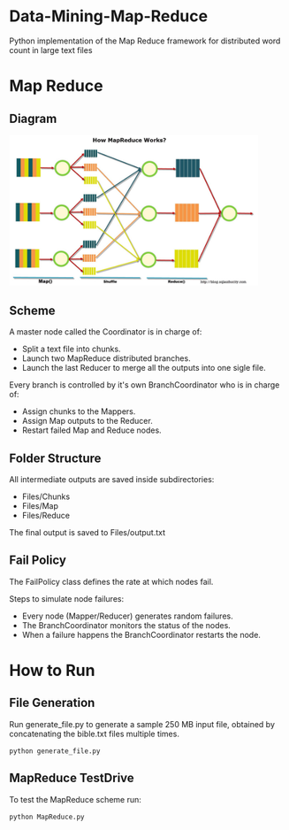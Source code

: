 # Data-Mining-Map-Reduce

Python implementation of the Map Reduce framework for distributed word count in large text files

# Map Reduce

## Diagram

<img src="./Images/map_reduce_diagram.jpg" style="width:450px;"/>


## Scheme

A master node called the Coordinator is in charge of:
* Split a text file into chunks.
* Launch two MapReduce distributed branches. 
* Launch the last Reducer to merge all the outputs into one sigle file.

Every branch is controlled by it's own BranchCoordinator who is in charge of:
* Assign chunks to the Mappers.
* Assign Map outputs to the Reducer.
* Restart failed Map and Reduce nodes.

## Folder Structure

All intermediate outputs are saved inside subdirectories:
* Files/Chunks
* Files/Map
* Files/Reduce

The final output is saved to Files/output.txt


## Fail Policy

The FailPolicy class defines the rate at which nodes fail. 

Steps to simulate node failures: 
* Every node (Mapper/Reducer) generates random failures.
* The BranchCoordinator monitors the status of the nodes.
* When a failure happens the BranchCoordinator restarts the node.



# How to Run

## File Generation
Run generate_file.py to generate a sample 250 MB input file, obtained by concatenating the bible.txt files multiple times.

```
python generate_file.py
```

## MapReduce TestDrive
To test the MapReduce scheme run:

```
python MapReduce.py
```